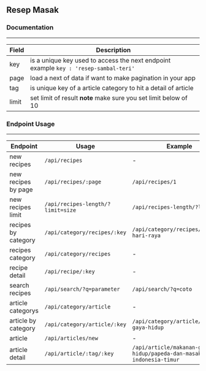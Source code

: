 ## Resep Masak


### Documentation
---

| Field | Description |
| ------ | ----------- |
| key   | is a unique key used to access the next endpoint example  ```key : 'resep-sambal-teri'``` |
| page | load a next of data if want to make pagination in your app |
| tag    | is unique key of a article category to hit a detail of article|
| limit    | set limit of result **note** make sure you set limit below of 10 |



### Endpoint Usage
---


| Endpoint | Usage | Example |
|----------|-------|---------|
| new recipes | `/api/recipes` | - |
| new recipes by page | `/api/recipes/:page` | `/api/recipes/1` |
| new recipes limit | `/api/recipes-length/?limit=size` | `/api/recipes-length/?limit=5` |
| recipes by category | `/api/category/recipes/:key` | `/api/category/recipes/masakan-hari-raya` |
| recipes category | `/api/category/recipes` | - |
| recipe detail | `/api/recipe/:key` | - |
| search recipes | `/api/search/?q=parameter` | `/api/search/?q=coto` |
| article categorys | `/api/category/article` | - |
| article by category | `/api/category/article/:key` | `/api/category/article/makanan-gaya-hidup` |
| article | `/api/articles/new` | - |
| article detail | `/api/article/:tag/:key` | `/api/article/makanan-gaya-hidup/papeda-dan-masakan-indonesia-timur` |


